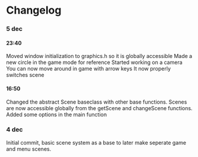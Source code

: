 Changelog
=========

### 5 dec

#### 23:40
Moved window initialization to graphics.h so it is globally accessible
Made a new circle in the game mode for reference
Started working on a camera
You can now move around in game with arrow keys
It now properly switches scene

#### 16:50
Changed the abstract Scene baseclass with other base functions.
Scenes are now accessible globally from the getScene and changeScene functions.
Added some options in the main function

### 4 dec
Initial commit, basic scene system as a base to later make seperate game and menu scenes.
